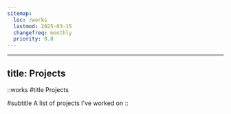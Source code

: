 ```yaml
---
sitemap:
  loc: /works
  lastmod: 2025-03-15
  changefreq: monthly
  priority: 0.8
---
```


---
title: Projects
---

::works
#title
Projects

#subtitle
A list of projects I've worked on
::

